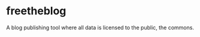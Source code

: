 freetheblog
===========
A blog publishing tool where all data is licensed to the public, the commons.
